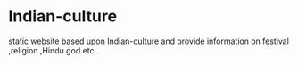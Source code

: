 # Indian-culture
static website based upon Indian-culture and provide information on festival ,religion ,Hindu god etc.

